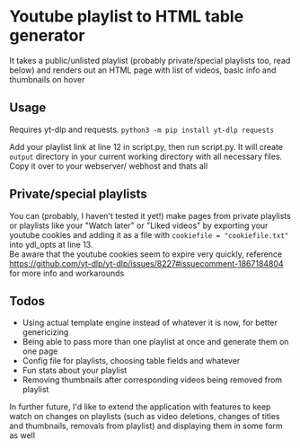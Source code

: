 # Youtube playlist to HTML table generator

It takes a public/unlisted playlist (probably private/special playlists too, read below) and renders out an HTML page with list of videos, basic info and thumbnails on hover

## Usage

Requires yt-dlp and requests. `python3 -m pip install yt-dlp requests`

Add your playlist link at line 12 in script.py, then run script.py. It will create `output` directory in your current working directory with all necessary files. Copy it over to your webserver/ webhost and thats all

## Private/special playlists

You can (probably, I haven't tested it yet!) make pages from private playlists or playlists like your "Watch later" or "Liked videos" by exporting your youtube cookies and adding it as a file with `cookiefile = "cookiefile.txt"` into ydl_opts at line 13.  
Be aware that the youtube cookies seem to expire very quickly, reference https://github.com/yt-dlp/yt-dlp/issues/8227#issuecomment-1867184804 for more info and workarounds

## Todos

* Using actual template engine instead of whatever it is now, for better genericizing
* Being able to pass more than one playlist at once and generate them on one page
* Config file for playlists, choosing table fields and whatever
* Fun stats about your playlist
* Removing thumbnails after corresponding videos being removed from playlist

In further future, I'd like to extend the application with features to keep watch on changes on playlists (such as video deletions, changes of titles and thumbnails, removals from playlist) and displaying them in some form as well
